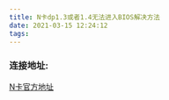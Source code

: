 ```yaml
---
title: N卡dp1.3或者1.4无法进入BIOS解决方法
date: 2021-03-15 12:24:12
tags:
---
```


### 连接地址:
[N卡官方地址](https://www.nvidia.com/en-us/drivers/nv-uefi-update-x64/)